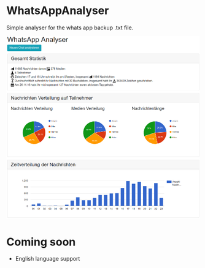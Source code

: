 # WhatsAppAnalyser

Simple analyser for the whats app backup .txt file.

![Sample Screenshot](screenshotSample.png)

# Coming soon

* English language support
